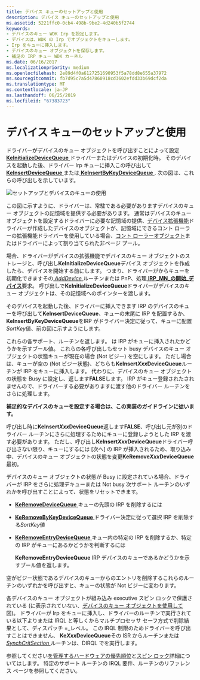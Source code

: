 ```yaml
---
title: デバイス キューのセットアップと使用
description: デバイス キューのセットアップと使用
ms.assetid: 5221ffc0-0cb4-498b-9be2-4d240b5f2744
keywords:
- デバイスのキュー WDK Irp を設定します。
- デバイスは、WDK の Irp でオブジェクトをキューします。
- Irp をキューに挿入します。
- デバイスのキュー オブジェクトを保存します。
- 補足の IRP キュー WDK カーネル
ms.date: 06/16/2017
ms.localizationpriority: medium
ms.openlocfilehash: 2e89d4f0a6127251690953f5a78dd8e655a37972
ms.sourcegitcommit: fb7d95c7a5d47860918cd3602efdd33b69dcf2da
ms.translationtype: MT
ms.contentlocale: ja-JP
ms.lasthandoff: 06/25/2019
ms.locfileid: "67383723"
---
```

# <a name="setting-up-and-using-device-queues"></a>デバイス キューのセットアップと使用





ドライバーがデバイスのキュー オブジェクトを呼び出すことによって設定[ **KeInitializeDeviceQueue** ](https://docs.microsoft.com/windows-hardware/drivers/ddi/content/wdm/nf-wdm-keinitializedevicequeue)ドライバーまたはデバイスの初期化時。 そのデバイスを起動した後、ドライバー Irp キューに挿入この呼び出して[ **KeInsertDeviceQueue** ](https://docs.microsoft.com/windows-hardware/drivers/ddi/content/wdm/nf-wdm-keinsertdevicequeue)または[ **KeInsertByKeyDeviceQueue** ](https://docs.microsoft.com/windows-hardware/drivers/ddi/content/wdm/nf-wdm-keinsertbykeydevicequeue). 次の図は、これらの呼び出しを示しています。

![セットアップとデバイスのキューの使用](images/3devqobj.png)

この図に示すように、ドライバーは、常駐である必要がありますデバイスのキュー オブジェクトの記憶域を提供する必要があります。 通常はデバイスのキュー オブジェクトを設定するドライバーに必要な記憶域の提供、[デバイス拡張機能](device-extensions.md)ドライバーが作成したデバイスのオブジェクトが、記憶域にできるコント ローラーの拡張機能ドライバーを使用している場合、[コント ローラーオブジェクト](using-controller-objects.md)またはドライバーによって割り当てられた非ページ プール。

場合、ドライバーがデバイスの拡張機能でデバイスのキュー オブジェクトのストレージと、呼び出し**KeInitializeDeviceQueue**デバイス オブジェクトを作成したら、デバイスを開始する前にします。 つまり、ドライバーがからキューを初期化できますその[ *AddDevice* ](https://docs.microsoft.com/windows-hardware/drivers/ddi/content/wdm/nc-wdm-driver_add_device)ルーチンまたは PnP、処理[ **IRP\_MN\_の開始\_デバイス**](https://docs.microsoft.com/windows-hardware/drivers/kernel/irp-mn-start-device)要求。 呼び出しで**KeInitializeDeviceQueue**ドライバーがデバイスのキュー オブジェクトは、その記憶域へのポインターを渡します。

そのデバイスを起動した後、ドライバーに挿入できます IRP のデバイスのキューを呼び出して**KeInsertDeviceQueue**、キューの末尾に IRP を配置するか、 **KeInsertByKeyDeviceQueue**をIRP がドライバー決定に従って、キューに配置*SortKey*値、前の図に示すようにします。

これらの各サポート、ルーチンを返します。 は IRP がキューに挿入されたかどうかを示すブール値。 これらの各呼び出しもセット busy デバイスのキュー オブジェクトの状態キューが現在の場合 (Not ビジー) を空にします。 ただし場合は、キューが空の (Not ビジー状態)、どちらも**KeInsert*Xxx*DeviceQueue**ルーチンが IRP をキューに挿入します。 代わりに、デバイスのキュー オブジェクトの状態を Busy に設定し、返します**FALSE**します。 IRP がキュー登録されたされませんので、ドライバーする必要がありますに渡す他のドライバー ルーチンをさらに処理します。

**補足的なデバイスのキューを設定する場合は、この実装のガイドラインに従います。**

呼び出し時に**KeInsert*Xxx*DeviceQueue**返します**FALSE**、呼び出し元が別のドライバー ルーチンにさらに処理するためにキューに登録しようとした IRP を渡す必要があります。
ただし、呼び出し**KeInsert*Xxx*DeviceQueue**ドライバー呼び出さない限り、キューにするには [次へ] の IRP が挿入されるため、取り込み中、デバイスのキュー オブジェクトの状態を変更**KeRemove*Xxx*DeviceQueue**最初。

デバイスのキュー オブジェクトの状態が Busy に設定されている場合、ドライバーが IRP をさらに処理デキューまたは Not busy 次サポート ルーチンのいずれかを呼び出すことによって、状態をリセットできます。

-   [**KeRemoveDeviceQueue** ](https://docs.microsoft.com/windows-hardware/drivers/ddi/content/wdm/nf-wdm-keremovedevicequeue)キューの先頭の IRP を削除するには

-   [**KeRemoveByKeyDeviceQueue** ](https://docs.microsoft.com/windows-hardware/drivers/ddi/content/wdm/nf-wdm-keremovebykeydevicequeue)ドライバー決定に従って選択 IRP を削除する*SortKey*値

-   [**KeRemoveEntryDeviceQueue** ](https://docs.microsoft.com/windows-hardware/drivers/ddi/content/wdm/nf-wdm-keremoveentrydevicequeue)キュー内の特定の IRP を削除するか、特定の IRP がキューにあるかどうかを判断するには

    **KeRemoveEntryDeviceQueue** IRP デバイスのキューであるかどうかを示すブール値を返します。

空がビジー状態であるデバイスのキューからのエントリを削除するこれらのルーチンのいずれかを呼び出すと、キューの状態が Not ビジーに変わります。

各デバイスのキュー オブジェクトが組み込み executive スピン ロックで保護されている (に表示されていない、[デバイスのキュー オブジェクトを使用して](#setting-up-and-using-device-queues)図)。 ドライバーが Irp をキューに挿入し、ドライバーのルーチンで実行されている以下よりまたは IRQL と等しくからマルチプロセッサ セーフ方式で削除結果として、ディスパッチ =\_レベル。 この IRQL 制限のためドライバーを呼び出すことはできません、 **Ke*Xxx*DeviceQueue**その ISR からルーチンまたは[ *SynchCritSection* ](https://docs.microsoft.com/windows-hardware/drivers/ddi/content/wdm/nc-wdm-ksynchronize_routine)ルーチンは、DIRQL でを実行します。

参照してください[を管理するハードウェアの優先順位](managing-hardware-priorities.md)と[スピン ロック](spin-locks.md)詳細についてはします。 特定のサポート ルーチンの IRQL 要件、ルーチンのリファレンス ページを参照してください。

 

 




